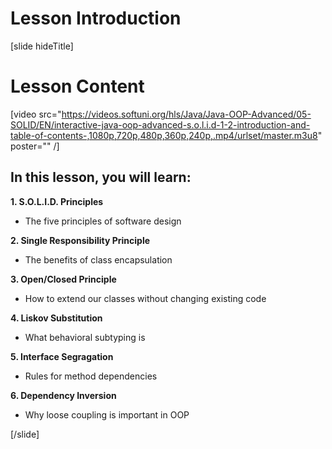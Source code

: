 # Lesson Introduction

[slide hideTitle]

# Lesson Content

[video src="https://videos.softuni.org/hls/Java/Java-OOP-Advanced/05-SOLID/EN/interactive-java-oop-advanced-s.o.l.i.d-1-2-introduction-and-table-of-contents-,1080p,720p,480p,360p,240p,.mp4/urlset/master.m3u8" poster="" /]

## In this lesson, you will learn:

**1. S.O.L.I.D. Principles**
- The five principles of software design

**2. Single Responsibility Principle**
- The benefits of class encapsulation

**3. Open/Closed Principle**
- How to extend our classes without changing existing code

**4. Liskov Substitution**
- What behavioral subtyping is

**5. Interface Segragation**
- Rules for method dependencies

**6. Dependency Inversion**
- Why loose coupling is important in OOP
 
[/slide]
